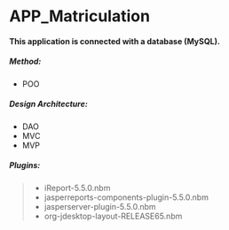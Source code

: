 # APP_Matriculation
#### This application is connected with a database (MySQL).
##### Method:
- POO
##### Design Architecture:
- DAO
- MVC
- MVP
##### Plugins:
> - iReport-5.5.0.nbm
> - jasperreports-components-plugin-5.5.0.nbm
> - jasperserver-plugin-5.5.0.nbm
> - org-jdesktop-layout-RELEASE65.nbm
